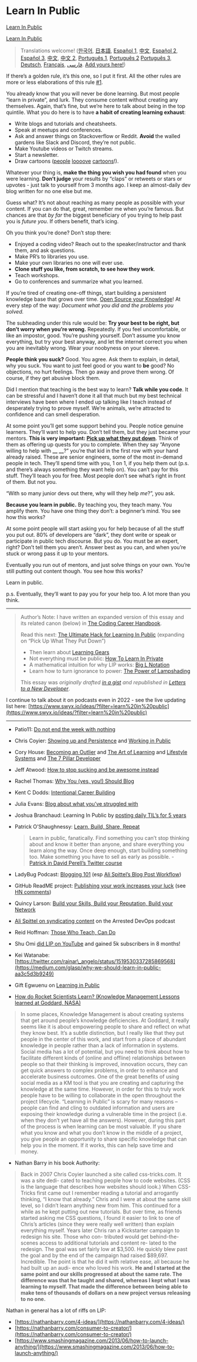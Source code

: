 # Learn In Public
[Learn In Public](https://www.swyx.io/learn-in-public/) 

 [Learn In Public](https://www.swyx.io/learn-in-public/) 

 > Translations welcome! ([한국어](https://velog.io/@kwanwooi/%EA%B3%B5%EA%B0%9C%EC%A0%81%EC%9C%BC%EB%A1%9C-%ED%95%99%EC%8A%B5%ED%95%98%EB%9D%BC), [日本語](https://note.com/shyamady/n/n2646ce5d6622), [Español 1](https://ricardoerl.com/blog/aprender-en-publico), [中文](https://farland.vip/2022/04/29/learn-in-public), [Español 2](https://gist.github.com/sw-yx/70d3ab5e9b18ff2ebdddcf45cd74ca47), [Español 3](https://www.soysoliscarlos.com/aprender-en-publico-y-sus-beneficios/), [中文](https://juejin.im/post/6855456536056037389), [中文 2](https://blog.zhiheng.io/posts/2022/08/learn-in-public/), [Português 1](https://segredo.dev/aprenda-em-publico/), [Português 2](https://mfgonzalez.github.io/aprendendo-em-publico) [Português 3](https://meleu.github.io/artigos-traduzidos/aprenda-em-publico.html), [Deutsch](https://idkshite.com/posts/learn-in-public), [Français](https://blog.damien.link/posts/learninpublic), [فارسی](https://mahdi.majidzadeh.ir/notes/learn-in-public/). [Add yours here!](https://github.com/sw-yx/swyxdotio/issues/103))

If there’s a golden rule, it’s this one, so I put it first. All the other rules are more or less elaborations of this rule [#1](https://github.com/sw-yx/swyxdotio/issues/1).

You already know that you will never be done learning. But most people “learn in private”, and lurk. They consume content without creating any themselves. Again, that’s fine, but we’re here to talk about being in the top quintile. What you do here is to have **a habit of creating learning exhaust**:

*   Write blogs and tutorials and cheatsheets.
*   Speak at meetups and conferences.
*   Ask and answer things on Stackoverflow or Reddit. **Avoid** the walled gardens like Slack and Discord, they’re not public.
*   Make Youtube videos or Twitch streams.
*   Start a newsletter.
*   Draw cartoons ([people](https://code-cartoons.com/) [loooove](https://wizardzines.com/) [cartoons](https://arkwright.github.io/scaling-react-server-side-rendering.html)!).

Whatever your thing is, **make the thing you wish you had found** when you were learning. **Don’t judge** your results by “claps” or retweets or stars or upvotes - just talk to yourself from 3 months ago. I keep an almost-daily dev blog written for no one else but me.

Guess what? It’s not about reaching as many people as possible with your content. If you can do that, great, remember me when you’re famous. But chances are that _by far_ the biggest beneficiary of you trying to help past you is _future you_. If others benefit, that’s icing.

Oh you think you’re done? Don’t stop there:

*   Enjoyed a coding video? Reach out to the speaker/instructor and thank them, and ask questions.
*   Make PR’s to libraries you use.
*   Make your own libraries no one will ever use.
*   **Clone stuff you like, from scratch, to see how they work**.
*   Teach workshops.
*   Go to conferences and summarize what you learned.

If you’re tired of creating one-off things, start building a persistent knowledge base that grows over time. [Open Source your Knowledge](https://www.swyx.io/ideas/?filter=open%20source%20your&show=Talks)! At every step of the way: _Document what you did and the problems you solved._

The subheading under this rule would be: **Try your best to be right, but don’t worry when you’re wrong.** Repeatedly. If you feel uncomfortable, or like an impostor, good. You’re pushing yourself. Don’t assume you know everything, but try your best anyway, and let the internet correct you when you are inevitably wrong. Wear your noobyness on your sleeve.

**People think you suck?** Good. You agree. Ask them to explain, in detail, why you suck. You want to just feel good or you want to **be** good? No objections, no hurt feelings. Then go away and prove them wrong. Of course, if they get abusive block them.

Did I mention that teaching is the best way to learn? **Talk while you code**. It can be stressful and I haven’t done it all that much but my best technical interviews have been where I ended up talking like I teach instead of desperately trying to prove myself. We’re animals, we’re attracted to confidence and can smell desperation.

At some point you’ll get some support behind you. People notice genuine learners. They’ll want to help you. Don’t tell them, but they just became your mentors. **This is very important: [Pick up what they put down](https://www.swyx.io/writing/learn-in-public-hack)**. Think of them as offering up quests for you to complete. When they say “Anyone willing to help with **\_\_** **\_\_**?” you’re that kid in the first row with your hand already raised. These are senior engineers, some of the most in-demand people in tech. They’ll spend time with you, 1 on 1, if you help them out (p.s. and there’s always something they want help on). You can’t pay for this stuff. They’ll teach you for free. Most people don’t see what’s right in front of them. But not you.

“With so many junior devs out there, why will they help _me_?”, you ask.

**Because you learn in public.** By teaching you, they teach many. You amplify them. You have one thing they don’t: a beginner’s mind. You see how this works?

At some point people will start asking you for help because of all the stuff you put out. 80% of developers are “dark”, they dont write or speak or participate in public tech discourse. But you do. You must be an expert, right? Don’t tell them you aren’t. Answer best as you can, and when you’re stuck or wrong pass it up to your mentors.

Eventually you run out of mentors, and just solve things on your own. You’re still putting out content though. You see how this works?

Learn in public.

p.s. Eventually, they’ll want to pay you for your help too. A lot more than you think.

* * *

> Author’s Note: I have written an expanded version of this essay and its related canon (below) in [The Coding Career Handbook](http://learninpublic.org/?from=swyxdotio-LIP).
> 
> Read this next: [The Ultimate Hack for Learning In Public](https://www.swyx.io/puwtpd/) (expanding on “Pick Up What They Put Down”)
> 
> *   Then learn about [Learning Gears](https://www.swyx.io/learning-gears/)
> *   Not everything must be public: [How To Learn In Private](https://www.swyx.io/learn-in-private)
> *   A mathematical intuition for why LIP works: [Big L Notation](https://www.swyx.io/big-l-notation)
> *   Learn how to turn ignorance to power: [The Power of Lampshading](https://swyx.io/lampshading)
> 
> This essay was _originally drafted [in a gist](https://gist.github.com/sw-yx/9720bd4a30606ca3ffb8d407113c0fe5) and republished in [Letters to a New Developer](https://letterstoanewdeveloper.com/2020/12/14/learn-in-public/)_.

I continue to talk about it on podcasts even in 2022 - see the live updating list here: [https://www.swyx.io/ideas/?filter=learn%20in%20public](https://www.swyx.io/ideas/?filter=learn%20in%20public)

* * *

*   Patio11: [Do not end the week with nothing](https://training.kalzumeus.com/newsletters/archive/do-not-end-the-week-with-nothing)
    
*   Chris Coyier: [Showing up and Persistence](https://chriscoyier.net/2013/10/18/mediocre-ideas-showing-up-and-persistence/) and [Working in Public](https://chriscoyier.net/2012/09/23/working-in-public/)
    
*   Cory House: [Becoming an Outlier](https://vimeo.com/97415346) and [The Art of Learning](https://www.bitnative.com/2013/12/14/programming-your-brain-the-art-of-learning-in-three-steps/) and [Lifestyle Systems](https://www.infoq.com/presentations/lifestyle-software-developer/) and [The 7 Pillar Developer](https://www.youtube.com/watch?v=Nks_Fb5TUjs&feature=emb_title)
    
*   Jeff Atwood: [How to stop sucking and be awesome instead](https://blog.codinghorror.com/how-to-stop-sucking-and-be-awesome-instead/)
    
*   Rachel Thomas: [Why You (yes, you!) Should Blog](https://medium.com/@racheltho/why-you-yes-you-should-blog-7d2544ac1045)
    
*   Kent C Dodds: [Intentional Career Building](https://kentcdodds.com/blog/intentional-career-building)
    
*   Julia Evans: [Blog about what you’ve struggled with](https://jvns.ca/blog/2021/05/24/blog-about-what-you-ve-struggled-with/)
    
*   Joshua Branchaud: Learning In Public by [posting daily TIL’s for 5 years](https://github.com/jbranchaud/til)
    
*   Patrick O’Shaughnessy: [Learn, Build, Share, Repeat](https://twitter.com/david_perell/status/1214559294273683456?s=20)
    
    > Learn in public, fanatically. Find something you can’t stop thinking about and know it better than anyone, and share everything you learn along the way. Once deep enough, start building something too. Make something you have to sell as early as possible. - [Patrick in David Perell’s Twitter course](https://twitter.com/drkraft/status/1268194548343279616)
    
*   LadyBug Podcast: [Blogging 101](https://www.ladybug.dev/episodes/blogging-101) (esp [Ali Spittel’s Blog Post Workflow](https://dev.to/aspittel/my-blog-post-workflow-from-topic-to-publication-4n78))
    
*   GitHub ReadME project: [Publishing your work increases your luck](https://github.com/readme/guides/publishing-your-work) (see [HN comments](https://news.ycombinator.com/item?id=32071137))
    
*   Quincy Larson: [Build your Skills, Build your Reputation, Build your Network](https://twitter.com/ossia/status/1079942716480344065?s=12)
    
*   [Ali Spittel on syndicating content](https://podcasts.google.com/?feed=aHR0cHM6Ly9mZWVkcy5wb2R0cmFjLmNvbS9WR0F1bHBON01ZMVU&episode=aHR0cHM6Ly9tZWRpYS5ibHVicnJ5LmNvbS9hcnJlc3RlZGRldm9wcy9jb250ZW50LmJsdWJycnkuY29tL2FycmVzdGVkZGV2b3BzL2FycmVzdGVkLWRldm9wcy1wb2RjYXN0LWVwaXNvZGUxNDMubXAz&hl=en&ved=2ahUKEwiFwevO-KvnAhUwFzQIHdd-Dn4QjrkEegQICBAI&ep=6) on the Arrested DevOps podcast
    
*   Reid Hoffman: [Those Who Teach, Can Do](https://medium.com/@reidhoffman/those-who-teach-can-do-98a30e9a74ea)
    
*   Shu Omi [did LIP on YouTube](https://www.youtube.com/watch?v=JpzTYxzcF8I) and gained 5k subscribers in 8 months!
    
*   Kei Watanabe: [https://twitter.com/rainar\_angelo/status/1519530337285869568](https://medium.com/glasp/why-we-should-learn-in-public-aa3c5d3b9249)
    
*   Gift Egwuenu on [Learning in Public](https://www.youtube.com/watch?v=8VGoj8mrMnY)
    
*   [How do Rocket Scientists Learn? (Knowledge Management Lessons learned at Goddard, NASA)](https://www.govloop.com/community/blog/how-do-rocket-scientists-learn-aka-knowledge-management-lessons-learned-at-goddard-nasa/)
    

> In some places, Knowledge Management is about creating systems that get around people’s knowledge deficiencies. At Goddard, it really seems like it is about empowering people to share and reflect on what they know best. It’s a subtle distinction, but I really like that they put people in the center of this work, and start from a place of abundant knowledge in people rather than a lack of information in systems. Social media has a lot of potential, but you need to think about how to facilitate different kinds of (online and offline) relationships between people so that their thinking is improved, innovation occurs, they can get quick answers to complex problems, in order to enhance and accelerate business outcomes. One of the great benefits of using social media as a KM tool is that you are creating and capturing the knowledge at the same time. However, in order for this to truly work people have to be willing to collaborate in the open throughout the project lifecycle. “Learning in Public” is scary for many reasons – people can find and cling to outdated information and users are exposing their knowledge during a vulnerable time in the project (i.e. when they don’t yet have all the answers). However, during this part of the process is when learning can be most valuable. If you share what you know and what you don’t know in the middle of a project, you give people an opportunity to share specific knowledge that can help you in the moment. If it works, this can help save time and money.

*   Nathan Barry in his book Authority:

> Back in 2007 Chris Coyier launched a site called css-tricks.com. It was a site dedi- cated to teaching people how to code websites. (CSS is the language that describes how websites should look.) When CSS-Tricks first came out I remember reading a tutorial and arrogantly thinking, “I know that already.” Chris and I were at about the same skill level, so I didn’t learn anything new from him. This continued for a while as he kept putting out new tutorials. But over time, as friends started asking me CSS questions, I found it easier to link to one of Chris’s articles (since they were really well written) than explain everything myself. Years later Chris ran a Kickstarter campaign to redesign his site. Those who con- tributed would get behind-the-scenes access to additional tutorials and content re- lated to the redesign. The goal was set fairly low at $3,500. He quickly blew past the goal and by the end of the campaign had raised $89,697. Incredible. The point is that he did it with relative ease, all because he had built up an audi- ence who loved his work. **He and I started at the same point and our skills progressed at about the same rate. The difference was that he taught and shared, whereas I kept what I was learning to myself. That made the difference between being able to make tens of thousands of dollars on a new project versus releasing to no one.**

Nathan in general has a lot of riffs on LIP:

*   [https://nathanbarry.com/4-ideas/](https://nathanbarry.com/4-ideas/)
*   [https://nathanbarry.com/consumer-to-creator/](https://nathanbarry.com/consumer-to-creator/)
*   [https://www.smashingmagazine.com/2013/06/how-to-launch-anything/](https://www.smashingmagazine.com/2013/06/how-to-launch-anything/)